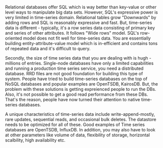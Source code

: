 Relational databases offer SQL which is way better than key-value or other level ways  to manipulate big data sets. However, SQL's expressive power is very limited in time-series domain. Relational tables grow "Downwards" by adding rows  and SQL is reasonably expressive and fast. But, time-series data is different - typically, it's a row series data consisting of primary key and series of other attributes. It follows "Wide rows" model. SQL's row-oriented model does not fit well for time-series data. You are essentially building entity-attribute-value model which is in-efficient and contains tons of repeated data and it's difficult to query.

Secondly, the size of time series data that you are dealing with is hugh - millions of entries. Single-node databases have only a limited capabilities and running a production time series service, you need a distributed database. RRD files are not good foundation for building this type of system. People have tried to build time-series databases on the top of NoSQL databases and popular examples are OpenTSDB, KairosDB. But, the problem with these solutions is getting expreienced people to run the DBs. Also, it's not possible to get a good read performance from these DBs. That's the reason, people have now turned their attention to native time-series databases.

A unique characteristics of time-series data include write-append-mostly, rare updates, sequential reads, and occasional bulk deletes. The datastore needs to be optimized for all of these. Good examples of Time series databases are OpenTSDB, InfluxDB. In addition, you may also have to look at other parameters like volume of data, flexibility of storage, horizontal scalbility, high availability etc.
